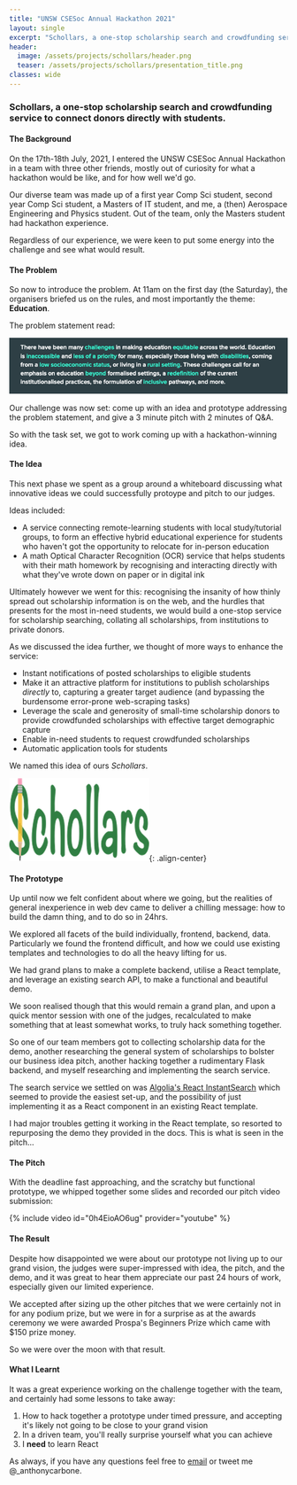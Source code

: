 ```yaml
---
title: "UNSW CSESoc Annual Hackathon 2021"
layout: single
excerpt: "Schollars, a one-stop scholarship search and crowdfunding service to connect donors directly with students."
header:
  image: /assets/projects/schollars/header.png
  teaser: /assets/projects/schollars/presentation_title.png
classes: wide
---
```


### Schollars, a one-stop scholarship search and crowdfunding service to connect donors directly with students.

#### The Background
On the 17th-18th July, 2021, I entered the UNSW CSESoc Annual Hackathon in a team with three other friends, mostly out of curiosity for what a hackathon would be like, and for how well we'd go.

Our diverse team was made up of a first year Comp Sci student, second year Comp Sci student, a Masters of IT student, and me, a (then) Aerospace Engineering and Physics student. Out of the team, only the Masters student had hackathon experience.

Regardless of our experience, we were keen to put some energy into the challenge and see what would result.

#### The Problem
So now to introduce the problem. At 11am on the first day (the Saturday), the organisers briefed us on the rules, and most importantly the theme: **Education**.

The problem statement read:

![Problem Statement](/assets/projects/schollars/problem_statement.png)

Our challenge was now set: come up with an idea and prototype addressing the problem statement, and give a 3 minute pitch with 2 minutes of Q&A.

So with the task set, we got to work coming up with a hackathon-winning idea.

#### The Idea
This next phase we spent as a group around a whiteboard discussing what innovative ideas we could successfully protoype and pitch to our judges.

Ideas included:
- A service connecting remote-learning students with local study/tutorial groups, to form an effective hybrid educational experience for students who haven't got the opportunity to relocate for in-person education
- A math Optical Character Recognition (OCR) service that helps students with their math homework by recognising and interacting directly with what they've wrote down on paper or in digital ink

Ultimately however we went for this: recognising the insanity of how thinly spread out scholarship information is on the web, and the hurdles that presents for the most in-need students, we would build a one-stop service for scholarship searching, collating all scholarships, from institutions to private donors.

As we discussed the idea further, we thought of more ways to enhance the service:
- Instant notifications of posted scholarships to eligible students
- Make it an attractive platform for institutions to publish scholarships *directly* to, capturing a greater target audience (and bypassing the burdensome error-prone web-scraping tasks)
- Leverage the scale and generosity of small-time scholarship donors to provide crowdfunded scholarships with effective target demographic capture
- Enable in-need students to request crowdfunded scholarships
- Automatic application tools for students

We named this idea of ours *Schollars*.

![Schollars Logo](/assets/projects/schollars/schollars_logo.png){: .align-center}

#### The Prototype
Up until now we felt confident about where we going, but the realities of general inexperience in web dev came to deliver a chilling message: how to build the damn thing, and to do so in 24hrs.

We explored all facets of the build individually, frontend, backend, data. Particularly we found the frontend difficult, and how we could use existing templates and technologies to do all the heavy lifting for us.

We had grand plans to make a complete backend, utilise a React template, and leverage an existing search API, to make a functional and beautiful demo.

We soon realised though that this would remain a grand plan, and upon a quick mentor session with one of the judges, recalculated to make something that at least somewhat works, to truly hack something together.

So one of our team members got to collecting scholarship data for the demo, another researching the general system of scholarships to bolster our business idea pitch, another hacking together a rudimentary Flask backend, and myself researching and implementing the search service.

The search service we settled on was [Algolia's React InstantSearch](https://www.algolia.com/doc/guides/building-search-ui/what-is-instantsearch/react/) which seemed to provide the easiest set-up, and the possibility of just implementing it as a React component in an existing React template.

I had major troubles getting it working in the React template, so resorted to repurposing the demo they provided in the docs. This is what is seen in the pitch...

#### The Pitch
With the deadline fast approaching, and the scratchy but functional prototype, we whipped together some slides and recorded our pitch video submission:

{% include video id="0h4EioAO6ug" provider="youtube" %}

#### The Result
Despite how disappointed we were about our prototype not living up to our grand vision, the judges were super-impressed with idea, the pitch, and the demo, and it was great to hear them appreciate our past 24 hours of work, especially given our limited experience.

We accepted after sizing up the other pitches that we were certainly not in for any podium prize, but we were in for a surprise as at the awards ceremony we were awarded Prospa's Beginners Prize which came with $150 prize money.

So we were over the moon with that result.

#### What I Learnt
It was a great experience working on the challenge together with the team, and certainly had some lessons to take away:
1. How to hack together a prototype under timed pressure, and accepting it's likely not going to be close to your grand vision
2. In a driven team, you'll really surprise yourself what you can achieve
3. I **need** to learn React

As always, if you have any questions feel free to [email](mailto:anthonydavidcarbone@gmail.com) or tweet me @_anthonycarbone.
